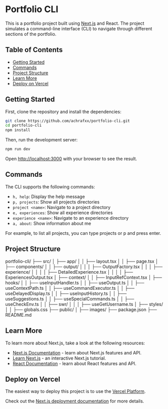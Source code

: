 # Portfolio CLI

This is a portfolio project built using [Next.js](https://nextjs.org/) and React. The project simulates a command-line interface (CLI) to navigate through different sections of the portfolio.

## Table of Contents

- [Getting Started](#getting-started)
- [Commands](#commands)
- [Project Structure](#project-structure)
- [Learn More](#learn-more)
- [Deploy on Vercel](#deploy-on-vercel)

## Getting Started

First, clone the repository and install the dependencies:

```bash
git clone https://github.com/achrafxx/portfolio-cli.git
cd portfolio-cli
npm install
```

Then, run the development server:

```bash
npm run dev
```

Open [http://localhost:3000](http://localhost:3000) with your browser to see the result.

## Commands

The CLI supports the following commands:

- `h, help`: Display the help message
- `p, projects`: Show all projects directories
- `project <name>`: Navigate to a project directory
- `e, experiences`: Show all experience directories
- `experience <name>`: Navigate to an experience directory
- `a, about`: Show information about me

For example, to list all projects, you can type projects or p and press enter.

## Project Structure

portfolio-cli/
├── src/
│   ├── app/
│   │   ├── layout.tsx
│   │   ├── page.tsx
│   ├── components/
│   │   ├── output/
│   │   │   ├── OutputFactory.tsx
│   │   │   ├── experience/
│   │   │   │   ├── DetailedExperience.tsx
│   │   │   │   ├── ExperiencesOutput.tsx
│   ├── context/
│   │   ├── InputRefContext.tsx
│   ├── hooks/
│   │   ├── useInputHandler.ts
│   │   ├── useOutput.ts
│   │   ├── useContextPath.ts
│   │   ├── useCommandExecutor.ts
│   │   ├── useDelayedDisplay.ts
│   │   ├── useInputHistory.ts
│   │   ├── useSuggestions.ts
│   │   ├── useSpecialCommands.ts
│   │   ├── useCheckEnv.ts
│   │   ├── swr/
│   │   │   ├── useGetUsername.ts
│   ├── styles/
│   │   ├── globals.css
├── public/
│   ├── images/
├── package.json
├── README.md


## Learn More

To learn more about Next.js, take a look at the following resources:

- [Next.js Documentation](https://nextjs.org/docs) - learn about Next.js features and API.
- [Learn Next.js](https://nextjs.org/learn) - an interactive Next.js tutorial.
- [React Documentation](https://reactjs.org/docs) - learn about React features and API.

## Deploy on Vercel

The easiest way to deploy this project is to use the [Vercel Platform](https://vercel.com/new?utm_source=achrafxx&utm_campaign=oss).

Check out the [Next.js deployment documentation](https://nextjs.org/docs/deployment) for more details.
